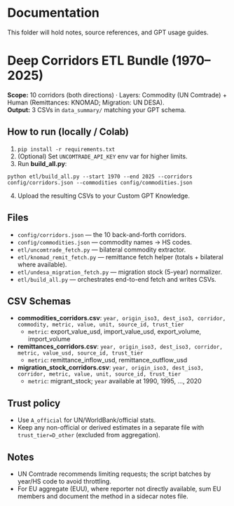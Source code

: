 # Documentation
This folder will hold notes, source references, and GPT usage guides.

# Deep Corridors ETL Bundle (1970–2025)
**Scope:** 10 corridors (both directions) · Layers: Commodity (UN Comtrade) + Human (Remittances: KNOMAD; Migration: UN DESA).  
**Output:** 3 CSVs in `data_summary/` matching your GPT schema.

## How to run (locally / Colab)
1) `pip install -r requirements.txt`
2) (Optional) Set `UNCOMTRADE_API_KEY` env var for higher limits.
3) Run **build_all.py**:
```
python etl/build_all.py --start 1970 --end 2025 --corridors config/corridors.json --commodities config/commodities.json
```
4) Upload the resulting CSVs to your Custom GPT Knowledge.

## Files
- `config/corridors.json` — the 10 back-and-forth corridors.
- `config/commodities.json` — commodity names → HS codes.
- `etl/uncomtrade_fetch.py` — bilateral commodity extractor.
- `etl/knomad_remit_fetch.py` — remittance fetch helper (totals + bilateral where available).
- `etl/undesa_migration_fetch.py` — migration stock (5-year) normalizer.
- `etl/build_all.py` — orchestrates end-to-end fetch and writes CSVs.

## CSV Schemas
- **commodities_corridors.csv**: `year, origin_iso3, dest_iso3, corridor, commodity, metric, value, unit, source_id, trust_tier`
  - `metric`: export_value_usd, import_value_usd, export_volume, import_volume
- **remittances_corridors.csv**: `year, origin_iso3, dest_iso3, corridor, metric, value_usd, source_id, trust_tier`
  - `metric`: remittance_inflow_usd, remittance_outflow_usd
- **migration_stock_corridors.csv**: `year, origin_iso3, dest_iso3, corridor, metric, value, unit, source_id, trust_tier`
  - `metric`: migrant_stock; `year` available at 1990, 1995, ..., 2020

## Trust policy
- Use `A_official` for UN/WorldBank/official stats.
- Keep any non-official or derived estimates in a separate file with `trust_tier=D_other` (excluded from aggregation).

## Notes
- UN Comtrade recommends limiting requests; the script batches by year/HS code to avoid throttling.
- For EU aggregate (EUU), where reporter not directly available, sum EU members and document the method in a sidecar notes file.
